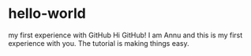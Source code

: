# hello-world
my first experience with GitHub
Hi GitHub! I am Annu and this is my first experience with you. The tutorial is making things easy.
